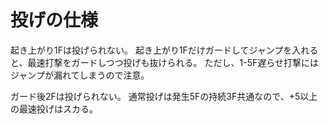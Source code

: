 # 投げの仕様

起き上がり1Fは投げられない。
起き上がり1Fだけガードしてジャンプを入れると、最速打撃をガードしつつ投げも抜けられる。
ただし、1-5F遅らせ打撃にはジャンプが漏れてしまうので注意。

ガード後2Fは投げられない。
通常投げは発生5Fの持続3F共通なので、+5以上の最速投げはスカる。
